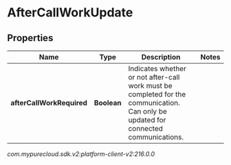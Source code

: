 # AfterCallWorkUpdate


## Properties

| Name | Type | Description | Notes |
| ------------ | ------------- | ------------- | ------------- |
| **afterCallWorkRequired** | **Boolean** | Indicates whether or not after-call work must be completed for the communication. Can only be updated for connected communications. |  |




_com.mypurecloud.sdk.v2:platform-client-v2:216.0.0_
